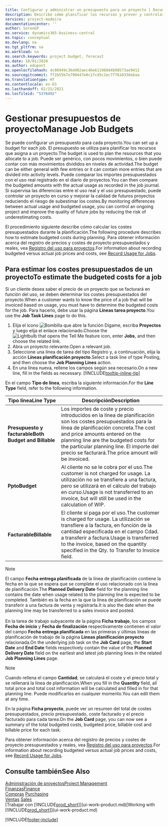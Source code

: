```yaml
---
title: Configurar y administrar un presupuesto para un proyecto | Documentos de Microsoft
description: Describe cómo planificar los recursos y prever y controlar los costes de un proyecto mediante la configuración de un presupuesto para cada proyecto.
services: project-madeira
documentationcenter: ''
author: SorenGP
ms.service: dynamics365-business-central
ms.topic: conceptual
ms.devlang: na
ms.tgt_pltfrm: na
ms.workload: na
ms.search.keywords: project budget, forecast
ms.date: 10/01/2020
ms.author: edupont
ms.openlocfilehash: 4c06949c36d402aec46e611960d4b98573ae9412
ms.sourcegitcommit: ff2b55b7e790447e0c1fcd5c2ec7f7610338ebaa
ms.translationtype: HT
ms.contentlocale: es-ES
ms.lasthandoff: 02/15/2021
ms.locfileid: "5376492"
---
```

# <a name="manage-job-budgets"></a><span data-ttu-id="8f0b4-103">Gestionar presupuestos de proyecto</span><span class="sxs-lookup"><span data-stu-id="8f0b4-103">Manage Job Budgets</span></span>
<span data-ttu-id="8f0b4-104">Se puede configurar un presupuesto para cada proyecto.</span><span class="sxs-lookup"><span data-stu-id="8f0b4-104">You can set up a budget for each job.</span></span> <span data-ttu-id="8f0b4-105">El presupuesto se utiliza para planificar los recursos que asigna a un proyecto.</span><span class="sxs-lookup"><span data-stu-id="8f0b4-105">The budget is used to plan the resources that you allocate to a job.</span></span> <span data-ttu-id="8f0b4-106">Puede ser genérico, con pocos movimientos, o bien puede contar con más movimientos divididos en niveles de actividad.</span><span class="sxs-lookup"><span data-stu-id="8f0b4-106">The budget can be either general with few entries or it can contain more entries that are divided into activity levels.</span></span> <span data-ttu-id="8f0b4-107">Puede comparar los importes presupuestados con el uso real registrado en el diario de proyectos.</span><span class="sxs-lookup"><span data-stu-id="8f0b4-107">You can then compare the budgeted amounts with the actual usage as recorded in the job journal.</span></span> <span data-ttu-id="8f0b4-108">Si supervisa las diferencias entre el uso real y el uso presupuestado, puede controlar un proyecto en curso y mejorar la calidad de futuros proyectos reduciendo el riesgo de subestimar los costes.</span><span class="sxs-lookup"><span data-stu-id="8f0b4-108">By monitoring differences between actual usage and budgeted usage, you can control an ongoing project and improve the quality of future jobs by reducing the risk of underestimating costs.</span></span>

<span data-ttu-id="8f0b4-109">El procedimiento siguiente describe cómo calcular los costes presupuestados durante la planificación.</span><span class="sxs-lookup"><span data-stu-id="8f0b4-109">The following procedure describes how to estimate budgeted costs during planning.</span></span> <span data-ttu-id="8f0b4-110">Para obtener información acerca del registro de precios y costes de proyecto presupuestados y reales, vea [Registro del uso para proyectos](projects-how-record-job-usage.md).</span><span class="sxs-lookup"><span data-stu-id="8f0b4-110">For information about recording budgeted versus actual job prices and costs, see [Record Usage for Jobs](projects-how-record-job-usage.md).</span></span>  

## <a name="to-estimate-the-budgeted-costs-for-a-job"></a><a name="JobBudgetCosts"></a> <span data-ttu-id="8f0b4-111">Para estimar los costes presupuestados de un proyecto</span><span class="sxs-lookup"><span data-stu-id="8f0b4-111">To estimate the budgeted costs for a job</span></span>
<span data-ttu-id="8f0b4-112">Si un cliente desea saber el precio de un proyecto que se facturará en función del uso, se deben determinar los costes presupuestados del proyecto.</span><span class="sxs-lookup"><span data-stu-id="8f0b4-112">When a customer wants to know the price of a job that will be invoiced based on usage, you must have to determine the budgeted costs for the job.</span></span> <span data-ttu-id="8f0b4-113">Para hacerlo, debe usar la página **Líneas tarea proyecto**.</span><span class="sxs-lookup"><span data-stu-id="8f0b4-113">You use the **Job Task Lines** page to do this.</span></span>

1. <span data-ttu-id="8f0b4-114">Elija el icono ![Bombilla que abre la función Dígame](media/ui-search/search_small.png "Dígame qué desea hacer"), escriba **Proyectos** y luego elija el enlace relacionado.</span><span class="sxs-lookup"><span data-stu-id="8f0b4-114">Choose the ![Lightbulb that opens the Tell Me feature](media/ui-search/search_small.png "Tell me what you want to do") icon, enter **Jobs**, and then choose the related link.</span></span>  
2. <span data-ttu-id="8f0b4-115">Abra un proyecto relevante.</span><span class="sxs-lookup"><span data-stu-id="8f0b4-115">Open a relevant job.</span></span>
3. <span data-ttu-id="8f0b4-116">Seleccione una línea de tarea del tipo Registro y, a continuación, elija la acción **Líneas planificación proyecto**.</span><span class="sxs-lookup"><span data-stu-id="8f0b4-116">Select a task line of type Posting, and then choose the **Job Planning Lines** action.</span></span>
4. <span data-ttu-id="8f0b4-117">En una línea nueva, rellene los campos según sea necesario.</span><span class="sxs-lookup"><span data-stu-id="8f0b4-117">On a new line, fill in the fields as necessary.</span></span> [!INCLUDE[tooltip-inline-tip](includes/tooltip-inline-tip_md.md)]   

<span data-ttu-id="8f0b4-118">En el campo **Tipo de línea**, escriba la siguiente información.</span><span class="sxs-lookup"><span data-stu-id="8f0b4-118">For the **Line Type** field, refer to the following information.</span></span>  

| <span data-ttu-id="8f0b4-119">Tipo línea</span><span class="sxs-lookup"><span data-stu-id="8f0b4-119">Line Type</span></span> | <span data-ttu-id="8f0b4-120">Descripción</span><span class="sxs-lookup"><span data-stu-id="8f0b4-120">Description</span></span> |
| --- | --- |
| <span data-ttu-id="8f0b4-121">**Presupuesto y facturable**</span><span class="sxs-lookup"><span data-stu-id="8f0b4-121">**Both Budget and Billable**</span></span> |<span data-ttu-id="8f0b4-122">Los importes de coste y precio introducidos en la línea de planificación son los costes presupuestados para la línea de planificación concreta.</span><span class="sxs-lookup"><span data-stu-id="8f0b4-122">The cost and price amounts entered on the planning line are the budgeted costs for the particular planning line.</span></span> <span data-ttu-id="8f0b4-123">El importe del precio se facturará.</span><span class="sxs-lookup"><span data-stu-id="8f0b4-123">The price amount will be invoiced.</span></span> |
| <span data-ttu-id="8f0b4-124">**Ppto**</span><span class="sxs-lookup"><span data-stu-id="8f0b4-124">**Budget**</span></span> |<span data-ttu-id="8f0b4-125">Al cliente no se le cobra por el uso.</span><span class="sxs-lookup"><span data-stu-id="8f0b4-125">The customer is not charged for usage.</span></span> <span data-ttu-id="8f0b4-126">La utilización no se transfiere a una factura, pero se utilizará en el cálculo del trabajo en curso.</span><span class="sxs-lookup"><span data-stu-id="8f0b4-126">Usage is not transferred to an invoice, but will still be used in the calculation of WIP.</span></span> |
| <span data-ttu-id="8f0b4-127">**Facturable**</span><span class="sxs-lookup"><span data-stu-id="8f0b4-127">**Billable**</span></span> |<span data-ttu-id="8f0b4-128">El cliente sí paga por el uso.</span><span class="sxs-lookup"><span data-stu-id="8f0b4-128">The customer is charged for usage.</span></span> <span data-ttu-id="8f0b4-129">La utilización se transfiere a la factura, en función de la cantidad especificada en el campo Cdad. a transferir a factura.</span><span class="sxs-lookup"><span data-stu-id="8f0b4-129">Usage is transferred to the invoice, based on the quantity specified in the Qty. to Transfer to Invoice field.</span></span> |

> [!NOTE]  
> <span data-ttu-id="8f0b4-130">El campo **Fecha entrega planificada** de la línea de planificación contiene la fecha en la que se espera que se complete el uso relacionado con la línea de planificación.</span><span class="sxs-lookup"><span data-stu-id="8f0b4-130">The **Planned Delivery Date** field for the planning line contains the date when usage related to the planning line is expected to be completed.</span></span> <span data-ttu-id="8f0b4-131">También es la fecha en la que la línea de planificación se puede transferir a una factura de venta y registrarla.</span><span class="sxs-lookup"><span data-stu-id="8f0b4-131">It is also the date when the planning line may be transferred to a sales invoice and posted.</span></span> <br /><br /> <span data-ttu-id="8f0b4-132">En la tarea de trabajo subyacente de la página **Ficha trabajo**, los campos **Fecha de inicio** y **Fecha de finalización** respectivamente contienen el valor del campo **Fecha entrega planificada** en las primeras y últimas líneas de planificación de trabajo de la página **Líneas planificación proyecto** relacionada.</span><span class="sxs-lookup"><span data-stu-id="8f0b4-132">On the underlying job task on the **Job Card** page, the **Start Date** and **End Date** fields respectively contain the value of the **Planned Delivery Date** field on the earliest and latest job planning lines in the related **Job Planning Lines** page.</span></span>

> [!NOTE]  
>   <span data-ttu-id="8f0b4-133">Cuando rellena el campo **Cantidad**, se calculará el coste y el precio total y se rellenará la línea de planificación.</span><span class="sxs-lookup"><span data-stu-id="8f0b4-133">When you fill in the **Quantity** field, all total price and total cost information will be calculated and filled in for that planning line.</span></span> <span data-ttu-id="8f0b4-134">Puede modificarlos en cualquier momento.</span><span class="sxs-lookup"><span data-stu-id="8f0b4-134">You can edit them at any time.</span></span>

<span data-ttu-id="8f0b4-135">En la página **Ficha proyecto**, puede ver un resumen del total de costes presupuestados, precio presupuestado, coste facturado y el precio facturado para cada tarea.</span><span class="sxs-lookup"><span data-stu-id="8f0b4-135">On the **Job Card** page, you can now see a summary of the total budgeted costs, budgeted price, billable cost and billable price for each task.</span></span>

<span data-ttu-id="8f0b4-136">Para obtener información acerca del registro de precios y costes de proyecto presupuestados y reales, vea [Registro del uso para proyectos](projects-how-record-job-usage.md).</span><span class="sxs-lookup"><span data-stu-id="8f0b4-136">For information about recording budgeted versus actual job prices and costs, see [Record Usage for Jobs](projects-how-record-job-usage.md).</span></span>

## <a name="see-also"></a><span data-ttu-id="8f0b4-137">Consulte también</span><span class="sxs-lookup"><span data-stu-id="8f0b4-137">See Also</span></span>
[<span data-ttu-id="8f0b4-138">Administración de proyectos</span><span class="sxs-lookup"><span data-stu-id="8f0b4-138">Project Management</span></span>](projects-manage-projects.md)  
[<span data-ttu-id="8f0b4-139">Finanzas</span><span class="sxs-lookup"><span data-stu-id="8f0b4-139">Finance</span></span>](finance.md)  
<span data-ttu-id="8f0b4-140">[Compras](purchasing-manage-purchasing.md)       </span><span class="sxs-lookup"><span data-stu-id="8f0b4-140">[Purchasing](purchasing-manage-purchasing.md)       </span></span>  
<span data-ttu-id="8f0b4-141">[Ventas](sales-manage-sales.md)    </span><span class="sxs-lookup"><span data-stu-id="8f0b4-141">[Sales](sales-manage-sales.md)    </span></span>  
<span data-ttu-id="8f0b4-142">[Trabajar con [!INCLUDE[prod_short](includes/prod_short.md)]](ui-work-product.md)</span><span class="sxs-lookup"><span data-stu-id="8f0b4-142">[Working with [!INCLUDE[prod_short](includes/prod_short.md)]](ui-work-product.md)</span></span>  


[!INCLUDE[footer-include](includes/footer-banner.md)]